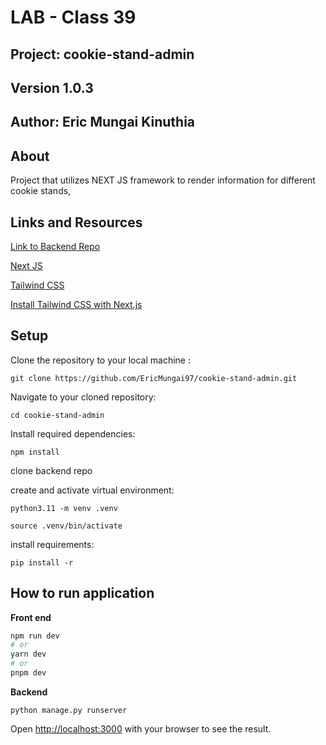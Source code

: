# LAB - Class 39

## Project: cookie-stand-admin

## Version 1.0.3

## Author: Eric Mungai Kinuthia

## About

Project that utilizes NEXT JS framework to render information for different cookie stands,

## Links and Resources

[Link to Backend Repo]()

[Next JS](https://nextjs.org/)

[Tailwind CSS](https://tailwindcss.com/)

[Install Tailwind CSS with Next.js](https://tailwindcss.com/docs/guides/nextjs)

## Setup

Clone the repository to your local machine :

`git clone https://github.com/EricMungai97/cookie-stand-admin.git`

Navigate to your cloned repository:

`cd cookie-stand-admin`

Install required dependencies:

`npm install`

clone backend repo

create and activate virtual environment:

`python3.11 -m venv .venv`

`source .venv/bin/activate`

install requirements:

`pip install -r`


## How to run application

**Front end**

```bash
npm run dev
# or
yarn dev
# or
pnpm dev
```

**Backend**

`python manage.py runserver`

Open [http://localhost:3000](http://localhost:3000) with your browser to see the result.


